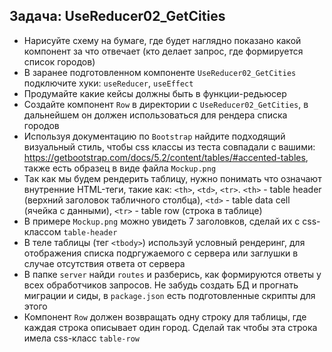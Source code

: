 ## Задача: UseReducer02_GetCities
- Нарисуйте схему на бумаге, где будет наглядно показано какой компонент за что отвечает (кто делает запрос, где формируется список городов)
- В заранее подготовленном компоненте `UseReducer02_GetCities` подключите хуки: `useReducer`, `useEffect`
- Продумайте какие кейсы должны быть в функции-редьюсер
- Создайте компонент `Row` в директории с  `UseReducer02_GetCities`, в дальнейшем он должен использоваться для рендера списка городов
- Используя документацию по `Bootstrap` найдите подходящий визуальный стиль, чтобы css классы из теста совпадали с вашими: https://getbootstrap.com/docs/5.2/content/tables/#accented-tables, также есть образец в виде файла `Mockup.png`
- Так как мы будем рендерить таблицу, нужно понимать что означают внутренние HTML-теги, такие как: `<th>`, `<td>`, `<tr>`. 
`<th>` - table header (верхний заголовок табличного столбца), `<td>` - table data cell (ячейка с данными), `<tr>` - table row (строка в таблице)
- В примере `Mockup.png` можно увидеть 7 заголовков, сделай их с css-классом `table-header`
- В теле таблицы (тег `<tbody>`) используй условный рендеринг, для отображения списка подргужаемого с сервера или заглушки в случае отсутствия ответа от сервера
- В папке `server` найди `routes` и разберись, как формируются ответы у всех обработчиков запросов. Не забудь создать БД и прогнать миграции и сиды, в `package.json` есть подготовленные скрипты для этого
- Компонент `Row` должен возвращать одну строку для таблицы, где каждая строка описывает один город. Сделай так чтобы эта строка имела css-класс `table-row`